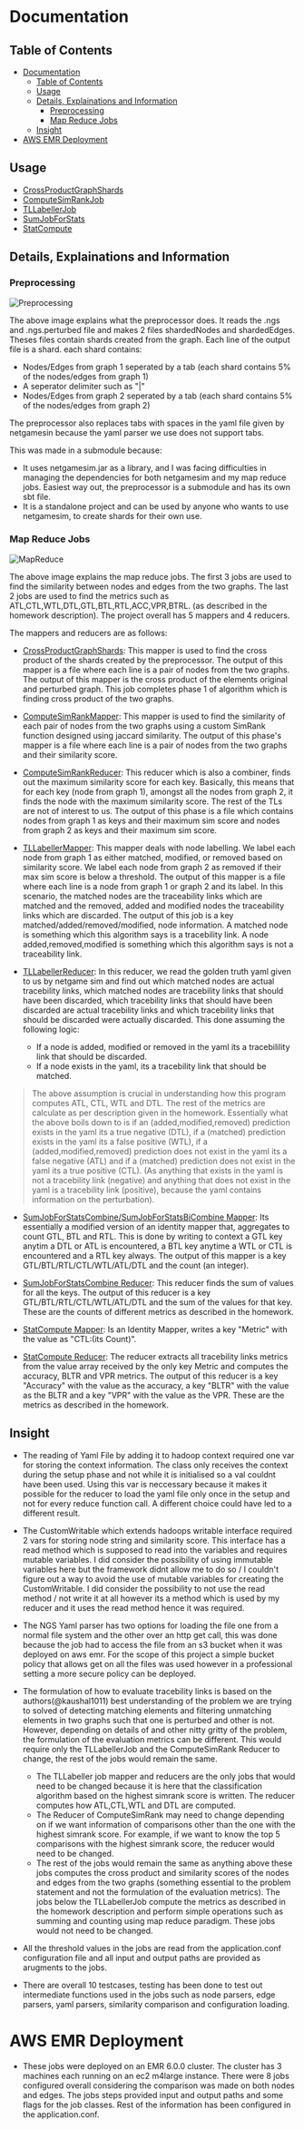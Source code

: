 # Documentation

## Table of Contents

- [Documentation](#documentation)
  - [Table of Contents](#table-of-contents)
  - [Usage](#usage)
  - [Details, Explainations and Information](#details-explainations-and-information)
    - [Preprocessing](#preprocessing)
    - [Map Reduce Jobs](#map-reduce-jobs)
  - [Insight](#insight)
- [AWS EMR Deployment](#aws-emr-deployment)

## Usage

- [CrossProductGraphShards](./CrossProductGraphShards.md)
- [ComputeSimRankJob](./ComputeSimRankJob.md)
- [TLLabellerJob](./TLLabellerJob.md)
- [SumJobForStats](./SumJobForStats.md)
- [StatCompute](./StatCompute.md)

## Details, Explainations and Information

### Preprocessing

![Preprocessing](../assets/PreprocDoc.png)

The above image explains what the preprocessor does. It reads the .ngs and .ngs.perturbed file and makes 2 files shardedNodes and shardedEdges. Theses files contain shards created from the graph. Each line of the output file is a shard. each shard contains: 
- Nodes/Edges from graph 1 seperated by a tab (each shard contains 5% of the nodes/edges from graph 1)
- A seperator delimiter such as "|"
- Nodes/Edges from graph 2 seperated by a tab (each shard contains 5% of the nodes/edges from graph 2)

The preprocessor also replaces tabs with spaces in the yaml file given by netgamesin because the yaml parser we use does not support tabs.

This was made in a submodule because:
- It uses netgamesim.jar as a library, and I was facing difficulties in managing the dependencies for both netgamesim and my map reduce jobs. Easiest way out, the preprocessor is a submodule and has its own sbt file.
- It is a standalone project and can be used by anyone who wants to use netgamesim, to create shards for their own use.

### Map Reduce Jobs

![MapReduce](../assets/MRDoc.png)

The above image explains the map reduce jobs. The first 3 jobs are used to find the similarity between nodes and edges from the two graphs. The last 2 jobs are used to find the metrics such as ATL,CTL,WTL,DTL,GTL,BTL,RTL,ACC,VPR,BTRL. (as described in the homework description). The project overall has 5 mappers and 4 reducers.

The mappers and reducers are as follows:

- [CrossProductGraphShards](./CrossProductGraphShards.md): This mapper is used to find the cross product of the shards created by the preprocessor. The output of this mapper is a file where each line is a pair of nodes from the two graphs. The output of this mapper is the cross product of the elements original and perturbed graph. This job completes phase 1 of algorithm which is finding cross product of the two graphs.

- [ComputeSimRankMapper](./ComputeSimRankJob.md): This mapper is used to find the similarity of each pair of nodes from the two graphs using a custom SimRank function designed using jaccard similarity. The output of this phase's mapper is a file where each line is a pair of nodes from the two graphs and their similarity score. 

- [ComputeSimRankReducer](./ComputeSimRankJob.md): This reducer which is also a combiner, finds out the maximum similarity score for each key. Basically, this means that for each key (node from graph 1), amongst all the nodes from graph 2, it finds the node with the maximum similarity score. The rest of the TLs are not of interest to us. The output of this phase is a file which contains nodes from graph 1 as keys and their maximum sim score and nodes from graph 2 as keys and their maximum sim score.

- [TLLabellerMapper](./TLLabellerJob.md): This mapper deals with node labelling. We label each node from graph 1 as either matched, modified, or removed based on similarity score. We label each node from graph 2 as removed if their max sim score is below a threshold. The output of this mapper is a file where each line is a node from graph 1 or graph 2 and its label. In this scenario, the matched nodes are the traceability links which are matched and the removed, added and modified nodes the traceability links which are discarded. The output of this job is a key matched/added/removed/modified, node information. A matched node is something which this algorithm says is a tracebility link. A node added,removed,modified is something which this algorithm says is not a traceability link.

- [TLLabellerReducer](./TLLabellerJob.md): In this reducer, we read the golden truth yaml given to us by netgame sim and find out which matched nodes are actual tracebility links, which matched nodes are tracebility links that should have been discarded, which tracebility links that should have been discarded are actual tracebility links and which tracebility links that should be discarded were actually discarded. This done assuming the following logic:
  - If a node is added, modified or removed in the yaml its a tracebilility link that should be discarded.
  - If a node exists in the yaml, its a tracebility link that should be matched.

> The above assumption is crucial in understanding how this program computes ATL, CTL, WTL and DTL. The rest of the metrics are calculate as per description given in the homework. Essentially what the above boils down to is if an (added,modified,removed) prediction exists in the yaml its a true negative (DTL), if a (matched) prediction exists in the yaml its a false positive (WTL), if a (added,modified,removed) prediction does not exist in the yaml its a false negative (ATL) and if a (matched) prediction does not exist in the yaml its a true positive (CTL). (As anything that exists in the yaml is not a tracebility link (negative) and anything that does not exist in the yaml is a tracebility link (positive), because the yaml contains information on the perturbation).

- [SumJobForStatsCombine/SumJobForStatsBiCombine Mapper](./SumJobForStats.md): Its essentially a modified version of an identity mapper that, aggregates to count GTL, BTL and RTL. This is done by writing to context a GTL key anytim a DTL or ATL is encountered, a BTL key anytime a WTL or CTL is encountered and a RTL key always. The output of this mapper is a key GTL/BTL/RTL/CTL/WTL/ATL/DTL and the count (an integer).

- [SumJobForStatsCombine Reducer](./SumJobForStats.md): This reducer finds the sum of values for all the keys. The output of this reducer is a key GTL/BTL/RTL/CTL/WTL/ATL/DTL and the sum of the values for that key. These are the counts of different metrics as described in the homework.

- [StatCompute Mapper](./StatCompute.md): Is an Identity Mapper, writes a key "Metric" with the value as "CTL:(its Count)".

- [StatCompute Reducer](./StatCompute.md): The reducer extracts all tracebility links metrics from the value array received by the only key Metric and computes the accuracy, BLTR and VPR metrics. The output of this reducer is a key "Accuracy" with the value as the accuracy, a key "BLTR" with the value as the BLTR and a key "VPR" with the value as the VPR. These are the metrics as described in the homework.

## Insight 

- The reading of Yaml File by adding it to hadoop context required one var for storing the context information. The class only receives the context during the setup phase and not while it is initialised so a val couldnt have been used. Using this var is neccessary because it makes it possible for the reducer to load the yaml file only once in the setup and not for every reduce function call. A different choice could have led to a different result.

- The CustomWritable which extends hadoops writable interface required 2 vars for storing node string and similarity score. This interface has a read method which is supposed to read into the variables and requires mutable variables. I did consider the possibility of using immutable variables here but the framework didnt allow me to do so / I couldn't figure out a way to avoid the use of mutable variables for creating the CustomWritable. I did consider the possibility to not use the read method / not write it at all however its a method which is used by my reducer and it uses the read method hence it was required.

- The NGS Yaml parser has two options for loading the file one from a normal file system and the other over an http get call, this was done because the job had to access the file from an s3 bucket when it was deployed on aws emr. For the scope of this project a simple bucket policy that allows get on all the files was used however in a professional setting a more secure policy can be deployed.

- The formulation of how to evaluate tracebility links is based on the authors(@kaushal1011) best understanding of the problem we are trying to solved of detecting matching elements and filtering unmatching elements in two graphs such that one is perturbed and other is not. However, depending on details of and other nitty gritty of the problem, the formulation of the evaluation metrics can be different. This would require only the TLLabellerJob and the ComputeSimRank Reducer to change, the rest of the jobs would remain the same.
  - The TLLabeller job mapper and reducers are the only jobs that would need to be changed because it is here that the classification algorithm based on the highest simrank score is written. The reducer computes how ATL,CTL,WTL and DTL are computed.
  - The Reducer of ComputeSimRank may need to change depending on if we want information of comparisons other than the one with the highest simrank score. For example, if we want to know the top 5 comparisons with the highest simrank score, the reducer would need to be changed.
  - The rest of the jobs would remain the same as anything above these jobs computes the cross product and similarity scores of the nodes and edges from the two graphs (something essential to the problem statement and not the formulation of the evaluation metrics). The jobs below the TLLabellerJob compute the metrics as described in the homework description and perform simple operations such as summing and counting using map reduce paradigm. These jobs would not need to be changed.
- All the threshold values in the jobs are read from the application.conf configuration file and all input and output paths are provided as arugments to the jobs.
- There are overall 10 testcases, testing has been done to test out intermediate functions used in the jobs such as node parsers, edge parsers, yaml parsers, similarity comparison and configuration loading.

# AWS EMR Deployment

- These jobs were deployed on an EMR 6.0.0 cluster. The cluster has 3 machines each running on an ec2 m4large instance. There were 8 jobs configured overall considering the comparison was made on both nodes and edges. The jobs steps provided input and output paths and some flags for the job classes. Rest of the information has been configured in the application.conf.

